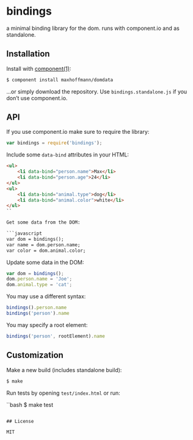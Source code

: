 
# bindings
a minimal binding library for the dom. runs with component.io and as standalone.

## Installation

Install with [component(1)](http://component.io):

```bash
$ component install maxhoffmann/domdata
```

…or simply download the repository. Use `bindings.standalone.js` if you don’t use component.io.

## API

If you use component.io make sure to require the library:

```javascript
var bindings = require('bindings');
```

Include some `data-bind` attributes in your HTML:

```html
<ul>
	<li data-bind="person.name">Max</li>
	<li data-bind="person.age">24</li>
</ul>
<ul>
	<li data-bind="animal.type">dog</li>
	<li data-bind="animal.color">white</li>
</ul>
``

Get some data from the DOM:

```javascript
var dom = bindings();
var name = dom.person.name;
var color = dom.animal.color;
```

Update some data in the DOM:

```javascript
var dom = bindings();
dom.person.name = 'Joe';
dom.animal.type = 'cat';
```

You may use a different syntax:

```javascript
bindings().person.name
bindings('person').name
```

You may specify a root element:

```javascript
bindings('person', rootElement).name
```


## Customization

Make a new build (includes standalone build):

```bash
$ make
```

Run tests by opening `test/index.html` or run:

``bash
$ make test
```

## License

MIT
